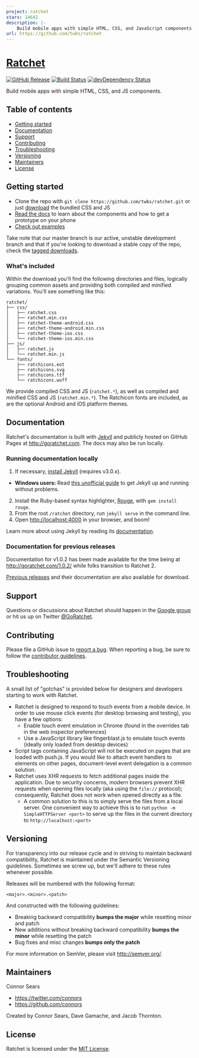 ```yaml
---
project: ratchet
stars: 14642
description: |-
    Build mobile apps with simple HTML, CSS, and JavaScript components. 
url: https://github.com/twbs/ratchet
---
```


# [Ratchet](http://goratchet.com)
[![GitHub Release](https://img.shields.io/github/release/twbs/ratchet.svg)](https://github.com/twbs/ratchet/releases)
[![Build Status](https://img.shields.io/travis/twbs/ratchet/master.svg)](https://travis-ci.org/twbs/ratchet)
[![devDependency Status](https://img.shields.io/david/dev/twbs/ratchet.svg)](https://david-dm.org/twbs/ratchet#info=devDependencies)

Build mobile apps with simple HTML, CSS, and JS components.

## Table of contents

* [Getting started](#getting-started)
* [Documentation](#documentation)
* [Support](#support)
* [Contributing](#contributing)
* [Troubleshooting](#troubleshooting)
* [Versioning](#versioning)
* [Maintainers](#maintainers)
* [License](#license)

## Getting started

* Clone the repo with `git clone https://github.com/twbs/ratchet.git` or just [download](http://github.com/twbs/ratchet/archive/v2.0.2.zip) the bundled CSS and JS
* [Read the docs](http://goratchet.com) to learn about the components and how to get a prototype on your phone
* [Check out examples](http://goratchet.com/examples/)

Take note that our master branch is our active, unstable development branch and that if you're looking to download a stable copy of the repo, check the [tagged downloads](https://github.com/twbs/ratchet/tags).

### What's included

Within the download you'll find the following directories and files, logically grouping common assets and providing both compiled and minified variations. You'll see something like this:

```
ratchet/
├── css/
│   ├── ratchet.css
│   ├── ratchet.min.css
│   ├── ratchet-theme-android.css
│   ├── ratchet-theme-android.min.css
│   ├── ratchet-theme-ios.css
│   └── ratchet-theme-ios.min.css
├── js/
│   ├── ratchet.js
│   └── ratchet.min.js
└── fonts/
    ├── ratchicons.eot
    ├── ratchicons.svg
    ├── ratchicons.ttf
    └── ratchicons.woff
```

We provide compiled CSS and JS (`ratchet.*`), as well as compiled and minified CSS and JS (`ratchet.min.*`). The Ratchicon fonts are included, as are the optional Android and iOS platform themes.

## Documentation

Ratchet's documentation is built with [Jekyll](http://jekyllrb.com) and publicly hosted on GitHub Pages at <http://goratchet.com>. The docs may also be run locally.

### Running documentation locally

1. If necessary, [install Jekyll](http://jekyllrb.com/docs/installation) (requires v3.0.x).
  * **Windows users:** Read [this unofficial guide](http://jekyll-windows.juthilo.com/) to get Jekyll up and running without problems.
2. Install the Ruby-based syntax highlighter, [Rouge](https://github.com/jneen/rouge), with `gem install rouge`.
3. From the root `/ratchet` directory, run `jekyll serve` in the command line.
4. Open <http://localhost:4000> in your browser, and boom!

Learn more about using Jekyll by reading its [documentation](http://jekyllrb.com/docs/home/).

### Documentation for previous releases

Documentation for v1.0.2 has been made available for the time being at <http://goratchet.com/1.0.2/> while folks transition to Ratchet 2.

[Previous releases](https://github.com/twbs/ratchet/releases) and their documentation are also available for download.

## Support

Questions or discussions about Ratchet should happen in the [Google group](https://groups.google.com/forum/#!forum/goratchet) or hit us up on Twitter [@GoRatchet](https://twitter.com/goratchet).

## Contributing

Please file a GitHub issue to [report a bug](https://github.com/twbs/ratchet/issues). When reporting a bug, be sure to follow the [contributor guidelines](https://github.com/twbs/ratchet/blob/master/CONTRIBUTING.md).

## Troubleshooting

A small list of "gotchas" is provided below for designers and developers starting to work with Ratchet.

* Ratchet is designed to respond to touch events from a mobile device. In order to use mouse click events (for desktop browsing and testing), you have a few options:
  * Enable touch event emulation in Chrome (found in the overrides tab in the web inspector preferences)
  * Use a JavaScript library like fingerblast.js to emulate touch events (ideally only loaded from desktop devices)
* Script tags containing JavaScript will not be executed on pages that are loaded with push.js. If you would like to attach event handlers to elements on other pages, document-level event delegation is a common solution.
* Ratchet uses XHR requests to fetch additional pages inside the application. Due to security concerns, modern browsers prevent XHR requests when opening files locally (aka using the `file://` protocol); consequently, Ratchet does not work when opened directly as a file.
  * A common solution to this is to simply serve the files from a local server. One convenient way to achieve this is to run `python -m SimpleHTTPServer <port>` to serve up the files in the current directory to `http://localhost:<port>`

## Versioning

For transparency into our release cycle and in striving to maintain backward compatibility, Ratchet is maintained under the Semantic Versioning guidelines. Sometimes we screw up, but we'll adhere to these rules whenever possible.

Releases will be numbered with the following format:

`<major>.<minor>.<patch>`

And constructed with the following guidelines:

* Breaking backward compatibility **bumps the major** while resetting minor and patch
* New additions without breaking backward compatibility **bumps the minor** while resetting the patch
* Bug fixes and misc changes **bumps only the patch**

For more information on SemVer, please visit <http://semver.org/>.

## Maintainers

Connor Sears

* <https://twitter.com/connors>
* <https://github.com/connors>


Created by Connor Sears, Dave Gamache, and Jacob Thornton.


## License

Ratchet is licensed under the [MIT License](http://opensource.org/licenses/MIT).

